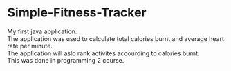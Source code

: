 # Simple-Fitness-Tracker
My first java application.<br />
The application was used to calculate total calories burnt and average heart rate per minute. <br />
The application will aslo rank activites accourding to calories burnt.<br />
This was done in programming 2 course. 
